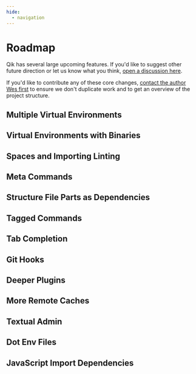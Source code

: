 ```yaml
---
hide:
  - navigation
---
```


# Roadmap

Qik has several large upcoming features. If you'd like to suggest other future direction or let us know what you think, [open a discussion here](https://github.com/Opus10/qik/discussions).

If you'd like to contribute any of these core changes, [contact the author Wes first](mailto:wesleykendall@gmail.com) to ensure we don't duplicate work and to get an overview of the project structure.

## Multiple Virtual Environments

## Virtual Environments with Binaries

## Spaces and Importing Linting

## Meta Commands

## Structure File Parts as Dependencies

## Tagged Commands

## Tab Completion

## Git Hooks

## Deeper Plugins

## More Remote Caches

## Textual Admin

## Dot Env Files

## JavaScript Import Dependencies

